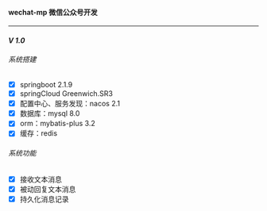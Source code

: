 #### wechat-mp 微信公众号开发 
****

#### *V 1.0*
###### 系统搭建
- [x] springboot 2.1.9
- [x] springCloud Greenwich.SR3
- [x] 配置中心、服务发现：nacos 2.1
- [x] 数据库：mysql 8.0 
- [x]  orm：mybatis-plus 3.2
- [x] 缓存：redis
      
###### 系统功能
- [x] 接收文本消息
- [x] 被动回复文本消息
- [x] 持久化消息记录